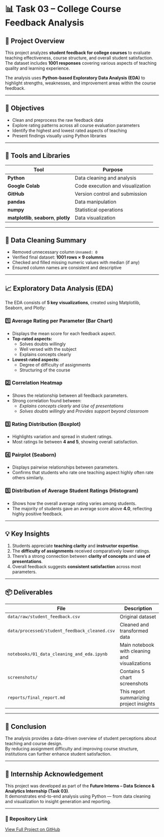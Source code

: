 # 📊 Task 03 – College Course Feedback Analysis

## 🧠 Project Overview
This project analyzes **student feedback for college courses** to evaluate teaching effectiveness, course structure, and overall student satisfaction.  
The dataset includes **1001 responses** covering various aspects of teaching quality and learning experience.

The analysis uses **Python-based Exploratory Data Analysis (EDA)** to highlight strengths, weaknesses, and improvement areas within the course feedback.

---

## 🎯 Objectives
- Clean and preprocess the raw feedback data  
- Explore rating patterns across all course evaluation parameters  
- Identify the highest and lowest rated aspects of teaching  
- Present findings visually using Python libraries  

---

## 🧮 Tools and Libraries
| Tool | Purpose |
|------|----------|
| **Python** | Data cleaning and analysis |
| **Google Colab** | Code execution and visualization |
| **GitHub** | Version control and submission |
| **pandas** | Data manipulation |
| **numpy** | Statistical operations |
| **matplotlib**, **seaborn**, **plotly** | Data visualization |

---

## 🧹 Data Cleaning Summary
- Removed unnecessary column `Unnamed: 0`  
- Verified final dataset: **1001 rows × 9 columns**  
- Checked and filled missing numeric values with median (if any)  
- Ensured column names are consistent and descriptive  

---

## 📈 Exploratory Data Analysis (EDA)

The EDA consists of **5 key visualizations**, created using Matplotlib, Seaborn, and Plotly:

### 1️⃣ Average Rating per Parameter (Bar Chart)
- Displays the mean score for each feedback aspect.  
- **Top-rated aspects:**  
  - Solves doubts willingly  
  - Well versed with the subject  
  - Explains concepts clearly  
- **Lowest-rated aspects:**  
  - Degree of difficulty of assignments  
  - Structuring of the course  

### 2️⃣ Correlation Heatmap
- Shows the relationship between all feedback parameters.  
- Strong correlation found between:  
  - *Explains concepts clearly* and *Use of presentations*  
  - *Solves doubts willingly* and *Provides support beyond classroom*  

### 3️⃣ Rating Distribution (Boxplot)
- Highlights variation and spread in student ratings.  
- Most ratings lie between **4 and 5**, showing overall satisfaction.  

### 4️⃣ Pairplot (Seaborn)
- Displays pairwise relationships between parameters.  
- Confirms that students who rate one teaching aspect highly often rate others similarly.

### 5️⃣ Distribution of Average Student Ratings (Histogram)
- Shows how the overall average rating varies among students.  
- The majority of students gave an average score above **4.0**, reflecting highly positive feedback.

---

## 💡 Key Insights
1. Students appreciate **teaching clarity** and **instructor expertise**.  
2. The **difficulty of assignments** received comparatively lower ratings.  
3. There’s a strong connection between **clarity of concepts** and **use of presentations**.  
4. Overall feedback suggests **consistent satisfaction** across most parameters.  

---

## 📦 Deliverables
| File | Description |
|------|--------------|
| `data/raw/student_feedback.csv` | Original dataset |
| `data/processed/student_feedback_cleaned.csv` | Cleaned and transformed data |
| `notebooks/01_data_cleaning_and_eda.ipynb` | Main notebook with cleaning and visualizations |
| `screenshots/` | Contains 5 chart screenshots |
| `reports/final_report.md` | This report summarizing project insights |

---

## 🚀 Conclusion
The analysis provides a data-driven overview of student perceptions about teaching and course design.  
By reducing assignment difficulty and improving course structure, institutions can further enhance student satisfaction.

---

## 🏁 Internship Acknowledgement
This project was developed as part of the **Future Interns – Data Science & Analytics Internship (Task 03)**.  
It demonstrates end-to-end analysis using Python — from data cleaning and visualization to insight generation and reporting.

---

### 🔗 Repository Link
[View Full Project on GitHub](https://github.com/tanvirathore36-DS/FUTURE_DS_03)
